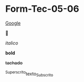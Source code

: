 # Form-Tec-05-06

[Google](https://www.google.com/)

🧮

_italico_

**bold**

~~tachado~~

<sup>Superscrito</sup>texto<sub>Subscrito</sub>
